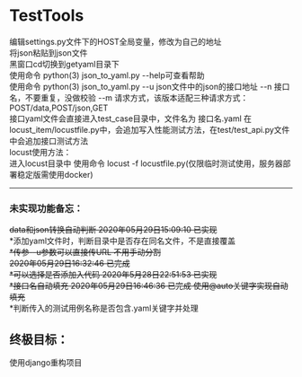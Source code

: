 # TestTools
编辑settings.py文件下的HOST全局变量，修改为自己的地址<br>
将json粘贴到json文件<br>
黑窗口cd切换到getyaml目录下<br>
使用命令 python(3) json_to_yaml.py --help可查看帮助<br>
使用命令 python(3) json_to_yaml.py --u json文件中的json的接口地址 --n 接口名，不要重复，没做校验 --m 请求方式，该版本适配三种请求方式：POST/data,POST/json,GET<br>
接口yaml文件会直接进入test_case目录中，文件名为 接口名.yaml 在locust_item/locustfile.py中，会追加写入性能测试方法，在test/test_api.py文件中会追加接口测试方法<br>
locust使用方法：<br>
进入locust目录中 使用命令 locust -f locustfile.py(仅限临时测试使用，服务器部署稳定版需使用docker)<br>
<hr>
<p>
<h3>
未实现功能备忘：
</h3></p>
<s>data和json转换自动判断 2020年05月29日15:09:10 已实现<br></s>
*添加yaml文件时，判断目录中是否存在同名文件，不是直接覆盖<br>
<s>*传参--u参数可以直接传URL 不用手动分割<br> 2020年05月29日16:32:46 已完成</s><br>
<s>*可以选择是否添加入代码   2020年5月28日22:51:53 已实现<br></s>
<s>*接口名自动填充 2020年05月29日16:46:36 已完成 使用@auto关键字实现自动填充<br></s>
*判断传入的测试用例名称是否包含.yaml关键字并处理<br>
<p><h2>终极目标：</h2></p>
<p>使用django重构项目</p>
